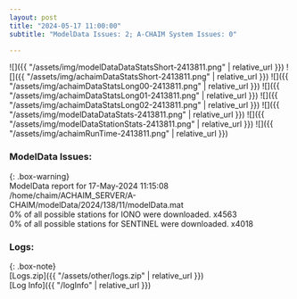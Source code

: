 ```yaml
---
layout: post
title: "2024-05-17 11:00:00"
subtitle: "ModelData Issues: 2; A-CHAIM System Issues: 0"

---
```


![]({{ "/assets/img/modelDataDataStatsShort-2413811.png" | relative_url }})
![]({{ "/assets/img/achaimDataStatsShort-2413811.png" | relative_url }})
![]({{ "/assets/img/achaimDataStatsLong00-2413811.png" | relative_url }})
![]({{ "/assets/img/achaimDataStatsLong01-2413811.png" | relative_url }})
![]({{ "/assets/img/achaimDataStatsLong02-2413811.png" | relative_url }})
![]({{ "/assets/img/modelDataDataStats-2413811.png" | relative_url }})
![]({{ "/assets/img/modelDataStationStats-2413811.png" | relative_url }})
![]({{ "/assets/img/achaimRunTime-2413811.png" | relative_url }})


### ModelData Issues:  
  
{: .box-warning}  
 ModelData report for 17-May-2024 11:15:08   
 /home/chaim/ACHAIM_SERVER/A-CHAIM/modelData/2024/138/11/modelData.mat   
 0% of all possible stations for IONO were downloaded. x4563   
 0% of all possible stations for SENTINEL were downloaded. x4018   
  


### Logs:  
  
{: .box-note}  
[Logs.zip]({{ "/assets/other/logs.zip" | relative_url }})  
[Log Info]({{ "/logInfo" | relative_url }})  
